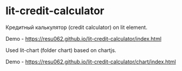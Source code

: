 # lit-credit-calculator

Кредитный калькулятор (credit calculator) on lit element.

Demo - https://resu062.github.io/lit-credit-calculator/index.html

Used lit-chart (folder chart) based on chartjs.

Demo - https://resu062.github.io/lit-credit-calculator/chart/index.html
